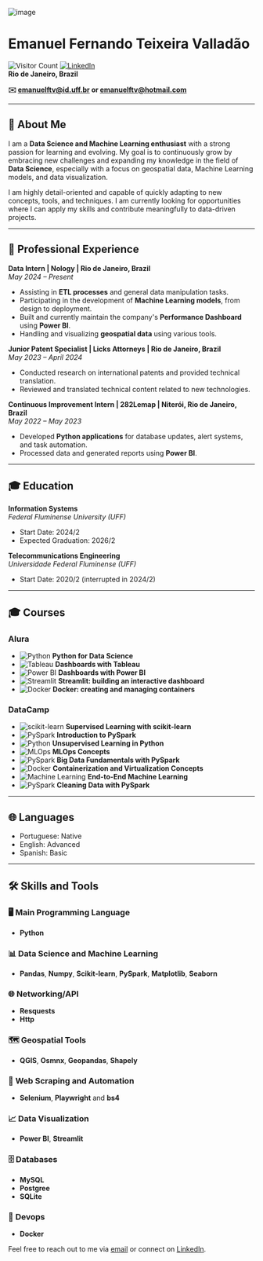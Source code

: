![image](https://github.com/user-attachments/assets/51b30b05-0060-47f7-beab-1f6bb5018465)


# Emanuel Fernando Teixeira Valladão
![Visitor Count](https://komarev.com/ghpvc/?username=mMainel&color=blue) [![LinkedIn](https://img.shields.io/badge/-LinkedIn-blue?logo=linkedin&logoColor=white&style=flat&link=https://linkedin.com/in/emanuelftv)](https://linkedin.com/in/emanuelftv)  
**Rio de Janeiro, Brazil**

**✉️ emanuelftv@id.uff.br or emanuelftv@hotmail.com**

---

## 👋 About Me

I am a **Data Science and Machine Learning enthusiast** with a strong passion for learning and evolving. My goal is to continuously grow by embracing new challenges and expanding my knowledge in the field of **Data Science**, especially with a focus on geospatial data, Machine Learning models, and data visualization.

I am highly detail-oriented and capable of quickly adapting to new concepts, tools, and techniques. I am currently looking for opportunities where I can apply my skills and contribute meaningfully to data-driven projects.

---

## 💼 Professional Experience

**Data Intern | Nology | Rio de Janeiro, Brazil**  
*May 2024 – Present*  
- Assisting in **ETL processes** and general data manipulation tasks.  
- Participating in the development of **Machine Learning models**, from design to deployment.  
- Built and currently maintain the company's **Performance Dashboard** using **Power BI**.  
- Handling and visualizing **geospatial data** using various tools.  

**Junior Patent Specialist | Licks Attorneys | Rio de Janeiro, Brazil**  
*May 2023 – April 2024*  
- Conducted research on international patents and provided technical translation.  
- Reviewed and translated technical content related to new technologies.  

**Continuous Improvement Intern | 282Lemap | Niterói, Rio de Janeiro, Brazil**  
*May 2022 – May 2023*  
- Developed **Python applications** for database updates, alert systems, and task automation.  
- Processed data and generated reports using **Power BI**.  

---

## 🎓 Education

**Information Systems**  
*Federal Fluminense University (UFF)*  
- Start Date: 2024/2  
- Expected Graduation: 2026/2  

**Telecommunications Engineering**  
*Universidade Federal Fluminense (UFF)*  
- Start Date: 2020/2 (interrupted in 2024/2)  

---

## 🎓 Courses

### Alura
- ![Python](https://img.shields.io/badge/-Python-3776AB?logo=python&logoColor=white) **Python for Data Science**
- ![Tableau](https://img.shields.io/badge/-Tableau-E97627?logo=tableau&logoColor=white) **Dashboards with Tableau**
- ![Power BI](https://img.shields.io/badge/-PowerBI-F2C811?logo=powerbi&logoColor=white) **Dashboards with Power BI**
- ![Streamlit](https://img.shields.io/badge/-Streamlit-FF4B4B?logo=streamlit&logoColor=white) **Streamlit: building an interactive dashboard**
- ![Docker](https://img.shields.io/badge/-Docker-2496ED?logo=docker&logoColor=white) **Docker: creating and managing containers**

### DataCamp
- ![scikit-learn](https://img.shields.io/badge/-Scikit--learn-F7931E?logo=scikit-learn&logoColor=white) **Supervised Learning with scikit-learn**
- ![PySpark](https://img.shields.io/badge/-PySpark-E25A1C?logo=apache-spark&logoColor=white) **Introduction to PySpark**
- ![Python](https://img.shields.io/badge/-Python-3776AB?logo=python&logoColor=white) **Unsupervised Learning in Python**
- ![MLOps](https://img.shields.io/badge/-MLOps-00897B?logo=mlflow&logoColor=white) **MLOps Concepts**
- ![PySpark](https://img.shields.io/badge/-PySpark-E25A1C?logo=apache-spark&logoColor=white) **Big Data Fundamentals with PySpark**
- ![Docker](https://img.shields.io/badge/-Docker-2496ED?logo=docker&logoColor=white) **Containerization and Virtualization Concepts**
- ![Machine Learning](https://img.shields.io/badge/-MachineLearning-0769AD?logo=tensorflow&logoColor=white) **End-to-End Machine Learning**
- ![PySpark](https://img.shields.io/badge/-PySpark-E25A1C?logo=apache-spark&logoColor=white) **Cleaning Data with PySpark**

---

## 🌐 Languages
- Portuguese: Native  
- English: Advanced  
- Spanish: Basic  

---

## 🛠️ Skills and Tools

### 🖥️ **Main Programming Language**
-  **Python**

### 📊 **Data Science and Machine Learning**
- **Pandas**, **Numpy**, **Scikit-learn**, **PySpark**, **Matplotlib**, **Seaborn**

### 🌐 **Networking/API**
- **Resquests**
- **Http**

### 🗺️ **Geospatial Tools**
- **QGIS**, **Osmnx**, **Geopandas**, **Shapely**

### 🤖 **Web Scraping and Automation**
- **Selenium**, **Playwright** and **bs4**

### 📈 **Data Visualization**
- **Power BI**, **Streamlit**

### 🗄️ **Databases**
- **MySQL**
- **Postgree**
- **SQLite**

### 🐳 **Devops**
- **Docker**

Feel free to reach out to me via [email](mailto:emanuelftv@id.uff.br) or connect on [LinkedIn](https://linkedin.com/in/emanuelftv).
